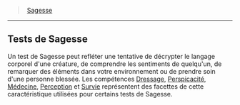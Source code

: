 ﻿---
!GenericItem
Name: Tests de Sagesse
Id: abilities_wisdom_hd.md#tests-de-sagesse
ParentLink: abilities_wisdom_hd.md#sagesse
ParentName: Sagesse
NameLevel: 2
Attributes:
  Name: Tests de Sagesse
  Markdown: >+
    ## <!--Name-->Tests de Sagesse<!--/Name-->


    Un test de Sagesse peut refléter une tentative de décrypter le langage corporel d'une créature, de comprendre les sentiments de quelqu'un, de remarquer des éléments dans votre environnement ou de prendre soin d'une personne blessée. Les compétences [Dressage](hd_abilities_wisdom_dressage.md), [Perspicacité](hd_abilities_wisdom_perspicacite.md), [Médecine](hd_abilities_wisdom_medecine.md), [Perception](hd_abilities_wisdom_perception.md) et [Survie](hd_abilities_wisdom_survie.md) représentent des facettes de cette caractéristique utilisées pour certains tests de Sagesse.

AttributesDictionary: >+
  Name: Tests de Sagesse

  Markdown: >+

    ## <!--Name-->Tests de Sagesse<!--/Name-->





    Un test de Sagesse peut refléter une tentative de décrypter le langage corporel d'une créature, de comprendre les sentiments de quelqu'un, de remarquer des éléments dans votre environnement ou de prendre soin d'une personne blessée. Les compétences [Dressage](hd_abilities_wisdom_dressage.md), [Perspicacité](hd_abilities_wisdom_perspicacite.md), [Médecine](hd_abilities_wisdom_medecine.md), [Perception](hd_abilities_wisdom_perception.md) et [Survie](hd_abilities_wisdom_survie.md) représentent des facettes de cette caractéristique utilisées pour certains tests de Sagesse.



---
> [Sagesse](hd_abilities_wisdom.md)

---

## Tests de Sagesse

Un test de Sagesse peut refléter une tentative de décrypter le langage corporel d'une créature, de comprendre les sentiments de quelqu'un, de remarquer des éléments dans votre environnement ou de prendre soin d'une personne blessée. Les compétences [Dressage](hd_abilities_wisdom_dressage.md), [Perspicacité](hd_abilities_wisdom_perspicacite.md), [Médecine](hd_abilities_wisdom_medecine.md), [Perception](hd_abilities_wisdom_perception.md) et [Survie](hd_abilities_wisdom_survie.md) représentent des facettes de cette caractéristique utilisées pour certains tests de Sagesse.

